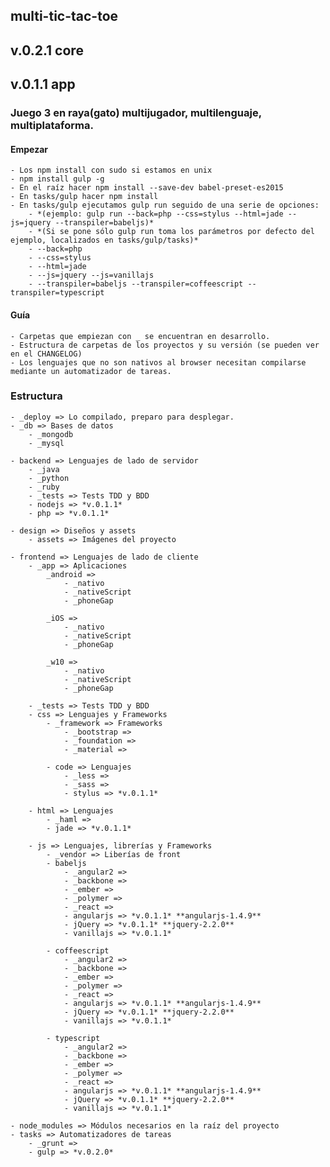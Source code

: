 ## multi-tic-tac-toe
## v.0.2.1 core
## v.0.1.1 app

### Juego 3 en raya(gato) multijugador, multilenguaje, multiplataforma.

#### Empezar
    - Los npm install con sudo si estamos en unix
    - npm install gulp -g
    - En el raíz hacer npm install --save-dev babel-preset-es2015
    - En tasks/gulp hacer npm install
    - En tasks/gulp ejecutamos gulp run seguido de una serie de opciones:
        - *(ejemplo: gulp run --back=php --css=stylus --html=jade --js=jquery --transpiler=babeljs)*
        - *(Si se pone sólo gulp run toma los parámetros por defecto del ejemplo, localizados en tasks/gulp/tasks)*
        - --back=php
        - --css=stylus
        - --html=jade
        - --js=jquery --js=vanillajs
        - --transpiler=babeljs --transpiler=coffeescript --transpiler=typescript

#### Guía
    - Carpetas que empiezan con _ se encuentran en desarrollo.
    - Estructura de carpetas de los proyectos y su versión (se pueden ver en el CHANGELOG)
	- Los lenguajes que no son nativos al browser necesitan compilarse mediante un automatizador de tareas.

### Estructura
    - _deploy => Lo compilado, preparo para desplegar.
    - _db => Bases de datos
        - _mongodb
        - _mysql

    - backend => Lenguajes de lado de servidor
        - _java
        - _python
        - _ruby
        - _tests => Tests TDD y BDD
        - nodejs => *v.0.1.1*
        - php => *v.0.1.1*

    - design => Diseños y assets
        - assets => Imágenes del proyecto

    - frontend => Lenguajes de lado de cliente
        - _app => Aplicaciones
            _android =>
                - _nativo
                - _nativeScript
                - _phoneGap

            _iOS => 
                - _nativo
                - _nativeScript
                - _phoneGap
                
            _w10 =>
                - _nativo
                - _nativeScript
                - _phoneGap

        - _tests => Tests TDD y BDD
        - css => Lenguajes y Frameworks
            - _framework => Frameworks
                - _bootstrap =>
                - _foundation =>
                - _material =>

            - code => Lenguajes
                - _less =>
                - _sass =>
                - stylus => *v.0.1.1*

        - html => Lenguajes
            - _haml =>
            - jade => *v.0.1.1*

        - js => Lenguajes, librerías y Frameworks
            - _vendor => Liberías de front
            - babeljs
                - _angular2 =>
                - _backbone =>
                - _ember =>
                - _polymer =>
                - _react =>
                - angularjs => *v.0.1.1* **angularjs-1.4.9**
                - jQuery => *v.0.1.1* **jquery-2.2.0**
                - vanillajs => *v.0.1.1*

            - coffeescript
                - _angular2 =>
                - _backbone =>
                - _ember =>
                - _polymer =>
                - _react =>
                - angularjs => *v.0.1.1* **angularjs-1.4.9**
                - jQuery => *v.0.1.1* **jquery-2.2.0**
                - vanillajs => *v.0.1.1*

            - typescript
                - _angular2 =>
                - _backbone =>
                - _ember =>
                - _polymer =>
                - _react =>
                - angularjs => *v.0.1.1* **angularjs-1.4.9**
                - jQuery => *v.0.1.1* **jquery-2.2.0**
                - vanillajs => *v.0.1.1*

    - node_modules => Módulos necesarios en la raíz del proyecto
    - tasks => Automatizadores de tareas
        - _grunt =>
        - gulp => *v.0.2.0*